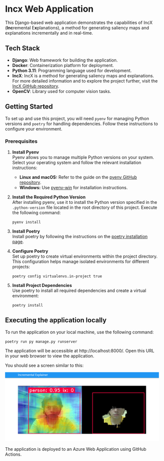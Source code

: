 # Incx Web Application

This Django-based web application demonstrates the capabilities of IncX (**Inc**remental E**x**planations), a method for generating saliency maps and explanations incrementally and in real-time.

## Tech Stack

- **Django**: Web framework for building the application.
- **Docker**: Containerization platform for deployment.
- **Python 3.11**: Programming language used for development.
- **IncX**: IncX is a method for generating saliency maps and explanations. For more detailed information and to explore the project further, visit the [IncX GitHub repository](https://github.com/SantiagoCalderon1999/IncX).
- **OpenCV**: Library used for computer vision tasks.

## Getting Started

To set up and use this project, you will need `pyenv` for managing Python versions and `poetry` for handling dependencies. Follow these instructions to configure your environment.

### Prerequisites

1. **Install Pyenv**  
   Pyenv allows you to manage multiple Python versions on your system. Select your operating system and follow the relevant installation instructions:

   - **Linux and macOS:** Refer to the guide on the [pyenv GitHub repository](https://github.com/pyenv/pyenv#installation).
   - **Windows:** Use [pyenv-win](https://github.com/pyenv-win/pyenv-win#installation) for installation instructions.

2. **Install the Required Python Version**  
   After installing pyenv, use it to install the Python version specified in the `.python-version` file located in the root directory of this project. Execute the following command:

   ```shell
   pyenv install
   ```

3. **Install Poetry**  
   Install poetry by following the instructions on the [poetry installation page](https://python-poetry.org/docs/#installation).

4. **Configure Poetry**  
   Set up poetry to create virtual environments within the project directory. This configuration helps manage isolated environments for different projects:

   ```shell
   poetry config virtualenvs.in-project true
   ```

5. **Install Project Dependencies**  
   Use poetry to install all required dependencies and create a virtual environment:

   ```shell
   poetry install
   ```

## Executing the application locally

To run the application on your local machine, use the following command:

```shell
poetry run py manage.py runserver
```

The application will be accessible at http://localhost:8000/. Open this URL in your web browser to view the application.

You should see a screen similar to this:

![Web Application](https://github.com/SantiagoCalderon1999/IncX_WebApplication/blob/main/blob/web_app_2.PNG?raw=true)

The application is deployed to an Azure Web Application using GitHub Actions.